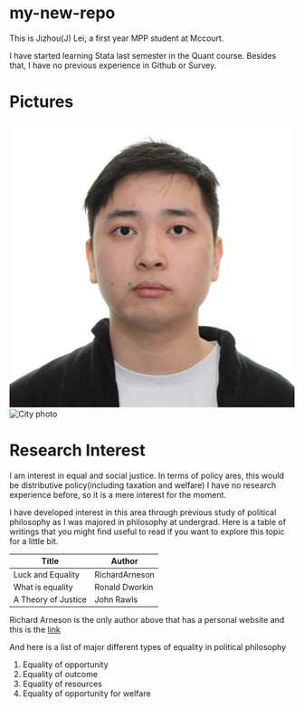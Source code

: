 # my-new-repo

This is Jizhou(J) Lei, a first year MPP student at Mccourt.

I have started learning Stata last semester in the Quant course. Besides that,  I have no previous experience in Github or Survey.


Pictures
========

![Profile photo](img/4506_0627650.png)
![City photo](img/wuhan-city-photo0.png)


Research Interest
=================

I am interest in equal and social justice. In terms of policy ares, this would be distributive policy(including taxation and welfare) I have no research experience before, so it is a mere interest for the moment.


I have developed interest in this area through previous study of political philosophy as I was majored in philosophy at undergrad. Here is a table of writings that you might find useful to read if you want to explore this topic for a little bit.

| Title               | Author         |
|---------------------|----------------|
| Luck and Equality   | RichardArneson |
| What is equality    | Ronald Dworkin |
| A Theory of Justice |John Rawls      |

Richard Arneson is the only author above that has a personal website and this is the [link](http://philosophyfaculty.ucsd.edu/faculty/rarneson/)

And here is a list of major different types of equality in political philosophy

1. Equality of opportunity
2. Equality of outcome
3. Equality of resources
4. Equality of opportunity for welfare
